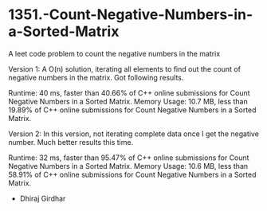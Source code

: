 # 1351.-Count-Negative-Numbers-in-a-Sorted-Matrix
A leet code problem to count the negative numbers in the matrix

Version 1: A O(n) solution, iterating all elements to find out the count of negative numbers in the matrix.
Got following results.

Runtime: 40 ms, faster than 40.66% of C++ online submissions for Count Negative Numbers in a Sorted Matrix.
Memory Usage: 10.7 MB, less than 19.89% of C++ online submissions for Count Negative Numbers in a Sorted Matrix.

Version 2: In this version, not iterating complete data once I get the negative number. Much better results this time.

Runtime: 32 ms, faster than 95.47% of C++ online submissions for Count Negative Numbers in a Sorted Matrix.
Memory Usage: 10.6 MB, less than 58.91% of C++ online submissions for Count Negative Numbers in a Sorted Matrix.

- Dhiraj Girdhar
